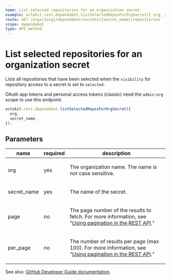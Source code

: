 ```yaml
---
name: List selected repositories for an organization secret
example: octokit.rest.dependabot.listSelectedReposForOrgSecret({ org, secret_name })
route: GET /orgs/{org}/dependabot/secrets/{secret_name}/repositories
scope: dependabot
type: API method
---
```


# List selected repositories for an organization secret

Lists all repositories that have been selected when the `visibility`
for repository access to a secret is set to `selected`.

OAuth app tokens and personal access tokens (classic) need the `admin:org` scope to use this endpoint.

```js
octokit.rest.dependabot.listSelectedReposForOrgSecret({
  org,
  secret_name,
});
```

## Parameters

<table>
  <thead>
    <tr>
      <th>name</th>
      <th>required</th>
      <th>description</th>
    </tr>
  </thead>
  <tbody>
    <tr><td>org</td><td>yes</td><td>

The organization name. The name is not case sensitive.

</td></tr>
<tr><td>secret_name</td><td>yes</td><td>

The name of the secret.

</td></tr>
<tr><td>page</td><td>no</td><td>

The page number of the results to fetch. For more information, see "[Using pagination in the REST API](https://docs.github.com/rest/using-the-rest-api/using-pagination-in-the-rest-api)."

</td></tr>
<tr><td>per_page</td><td>no</td><td>

The number of results per page (max 100). For more information, see "[Using pagination in the REST API](https://docs.github.com/rest/using-the-rest-api/using-pagination-in-the-rest-api)."

</td></tr>
  </tbody>
</table>

See also: [GitHub Developer Guide documentation](https://docs.github.com/rest/dependabot/secrets#list-selected-repositories-for-an-organization-secret).

